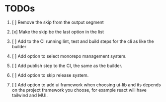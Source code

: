 # TODOs

1. [ ] Remove the skip from the output segment

2. [x] Make the skip be the last option in the list

3. [ ] Add to the CI running lint, test and build steps for the cli as like the builder

4. [ ] Add option to select monorepo management system.

5. [ ] Add publish step to the CI, the same as the builder.

6. [ ] Add option to skip release system.

7. [ ] Add option to add ui framework when choosing ui-lib and its depends on the project framework you choose, for example react will have tailwind and MUI.

